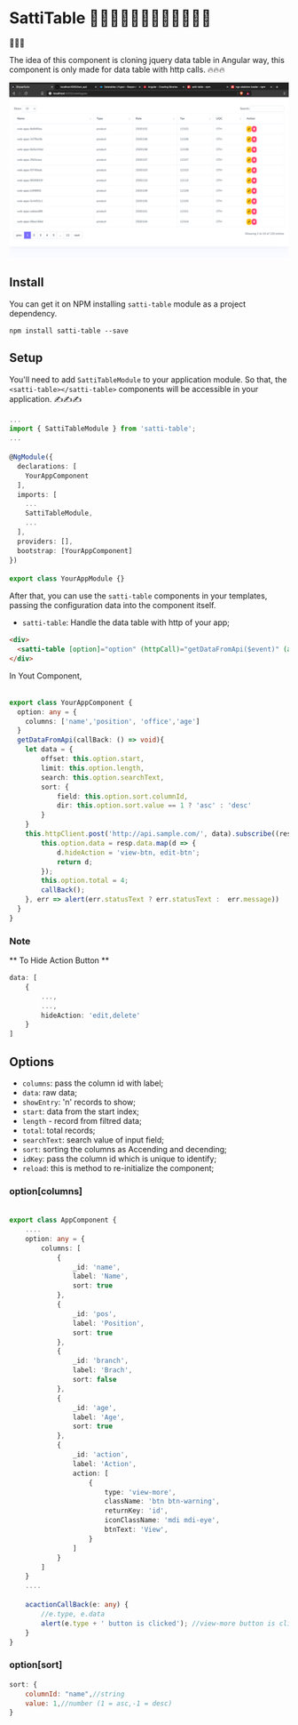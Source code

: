 # SattiTable 🤦‍♂️🤦‍♂️🤦‍♂️🤦‍♂️🤦‍♂️🤦‍♂️

🙏🙏🙏

The idea of this component is cloning jquery data table in Angular way, this component is only made for data table with http calls. 🔥🔥🔥

![satti-table example](https://raw.githubusercontent.com/karthisgk/satti-table/master/projects/satti-table-example/src/assets/ex1.png)


## Install

You can get it on NPM installing `satti-table` module as a project dependency.

```shell
npm install satti-table --save
```

## Setup

You'll need to add `SattiTableModule` to your application module. So that, the `<satti-table></satti-table>` components will be accessible in your application. ✍✍✍

```typescript
...
import { SattiTableModule } from 'satti-table';
...

@NgModule({
  declarations: [
    YourAppComponent
  ],
  imports: [
    ...
    SattiTableModule,
    ...
  ],
  providers: [],
  bootstrap: [YourAppComponent]
})

export class YourAppModule {}

```

After that, you can use the `satti-table` components in your templates, passing the configuration data into the component itself.

- `satti-table`: Handle the data table with http of your app;

```html
<div>
  <satti-table [option]="option" (httpCall)="getDataFromApi($event)" (actionCallBack)="actionCallBack($event)"></satti-table>
</div>
```

In Yout Component,

```typescript

export class YourAppComponent {
  option: any = {
    columns: ['name','position', 'office','age']
  }
  getDataFromApi(callBack: () => void){
    let data = {
        offset: this.option.start,
        limit: this.option.length,
        search: this.option.searchText,
        sort: {
            field: this.option.sort.columnId,
            dir: this.option.sort.value == 1 ? 'asc' : 'desc'
        }
    }
    this.httpClient.post('http://api.sample.com/', data).subscribe((resp: any) => {
        this.option.data = resp.data.map(d => {
            d.hideAction = 'view-btn, edit-btn';
            return d;
        });
        this.option.total = 4;
        callBack();
    }, err => alert(err.statusText ? err.statusText :  err.message))
  }
}
```

### Note
** To Hide Action Button **
```typescript
data: [
    {
        ...,
        ...,
        hideAction: 'edit,delete'
    }
]
```



## Options

- `columns`: pass the column id with label;
- `data`: raw data;
- `showEntry`: 'n' records to show;
- `start`: data from the start index;
- `length` - record from filtred data;
- `total`: total records;
- `searchText`: search value of input field;
- `sort`: sorting the columns as Accending and decending;
- `idKey`: pass the column id which is unique to identify;
- `reload`: this is method to re-initialize the component;

### option[columns]

```typescript

export class AppComponent {
    ....
    option: any = {
        columns: [
            {
                _id: 'name',
                label: 'Name',
                sort: true
            },
            {
                _id: 'pos',
                label: 'Position',
                sort: true
            },
            {
                _id: 'branch',
                label: 'Brach',
                sort: false
            },
            {
                _id: 'age',
                label: 'Age',
                sort: true
            },
            {
                _id: 'action',
                label: 'Action',
                action: [
                    {
                        type: 'view-more',
                        className: 'btn btn-warning',
                        returnKey: 'id',
                        iconClassName: 'mdi mdi-eye',
                        btnText: 'View',
                    }
                ]
            }
        ]
    }
    ....

    acactionCallBack(e: any) {
        //e.type, e.data
        alert(e.type + ' button is clicked'); //view-more button is clicked
    }
}
```

### option[sort]
```javascript
sort: {
    columnId: "name",//string
    value: 1,//number (1 = asc,-1 = desc)
}
```

